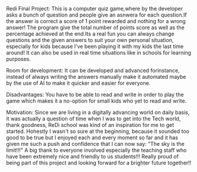 Redi Final Project:  This is a computer quiz game,where by the developer asks a bunch of question and people give an asnwera for each question.If the answer is correct a score of 1 point rewarded and nothing for a wrong answer! The program give the total number of points score as well as the percentage achieved at the end.Its a real fun you can always change questions and the given answers to suit your own personal situation, especially for kids because I've been playing it with my kids the last time around! It can also be used in real time situations like in schools for learning purposes.


Room for development:  It can be developed and advanced forinstance, instead of always writing the answers manually make it automated maybe by the use of AI to make it quicker and easier for everyone.


Disadvantages: You have to be able to read and write in order to play the game which makes it a no-option for small kids who yet to read and write.


Motivation:  Since we are living in a digitally advancing world on daily basis, it was actually a question of time when I was to get into the Tech world, thank goodness, ReDi school was kind of an inspiration for me to get started. Hohestly I wasn't so sure at the beginning, because it sounded too good to be true but I enjoyed each and every moment so far and it has given me such a push and confidence that I can now say: "The sky is the limit!!!" A big thank to everyone involved especially the teaching staff who have been extremely nice and friendly to us students!!! Really proud of being part of this project and looking forward for a brighter future together!!
